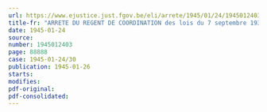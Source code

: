 ```yaml
---
url: https://www.ejustice.just.fgov.be/eli/arrete/1945/01/24/1945012403/justel
title-fr: "ARRETE DU REGENT DE COORDINATION des lois du 7 septembre 1939 et du 14 décembre 1944 donnant au Roi des pouvoirs extraordinaires"
date: 1945-01-24
source:
number: 1945012403
page: 88888
case: 1945-01-24/30
publication: 1945-01-26
starts:
modifies:
pdf-original:
pdf-consolidated:
---
```



